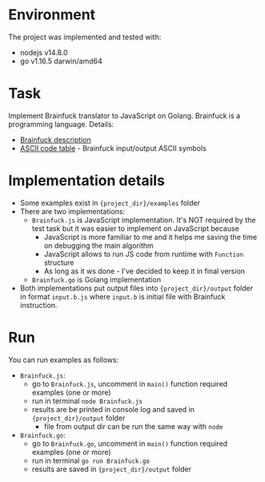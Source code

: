# Environment
The project was implemented and tested with:
* nodejs v14.8.0
* go v1.16.5 darwin/amd64

# Task
Implement Brainfuck translator to JavaScript on Golang.
Brainfuck is a programming language. Details:
* [Brainfuck description](https://en.wikipedia.org/wiki/Brainfuck)
* [ASCII code table](https://snipp.ru/handbk/table-ascii) - Brainfuck input/output ASCII symbols

# Implementation details
* Some examples exist in `{project_dir}/examples` folder
* There are two implementations:
  * `Brainfuck.js` is JavaScript implementation. It's NOT required by the test task but it was easier to implement on JavaScript because
    * JavaScript is more familiar to me and it helps me saving the time on debugging the main algorithm
    * JavaScript allows to run JS code from runtime with `Function` structure
    * As long as it ws done - I've decided to keep it in final version
  * `Brainfuck.go` is Golang implementation
* Both implementations put output files into `{project_dir}/output` folder in format `input.b.js` where `input.b` is initial file with Brainfuck instruction.

# Run
You can run examples as follows:
* `Brainfuck.js`:
  * go to `Brainfuck.js`, uncomment in `main()` function required examples (one or more) 
  * run in terminal `node Brainfuck.js` 
  * results are be printed in console log and saved in `{project_dir}/output` folder
    * file from output dir can be run the same way with `node`
* `Brainfuck.go`:
  * go to `Brainfuck.go`, uncomment in `main()` function required examples (one or more)
  * run in terminal `go run Brainfuck.go`
  * results are saved in `{project_dir}/output` folder